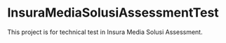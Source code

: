 # InsuraMediaSolusiAssessmentTest
This project is for technical test in Insura Media Solusi Assessment.
